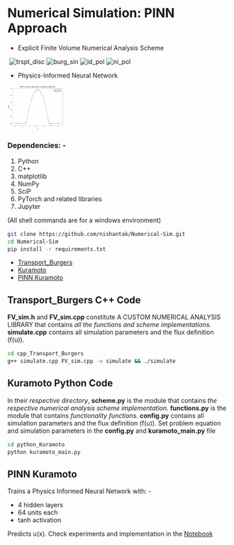 # Numerical Simulation: PINN Approach
- Explicit Finite Volume Numerical Analysis Scheme <br> 

<img></img> <img src="sim_gifs/td.gif" alt="trspt_disc" width="23%"></img> <img src="sim_gifs/bs.gif" alt="burg_sin" width="23.5%"></img> <img src="sim_gifs/idp.gif" alt="id_pol" width="24%"></img> <img src="sim_gifs/nip.gif" alt="ni_pol" width="25.5%">

- Physics-Informed Neural Network <br>

<img src="sim_gifs/idp_nn.gif" alt="id_pol_nn" width="25%"></img> 


### Dependencies: -
1. Python
2. C++
2. matplotlib
3. NumPy
4. SciP
5. PyTorch and related libraries
6. Jupyter 

(All shell commands are for a windows environment)

```bash
git clone https://github.com/nishantak/Numerical-Sim.git
cd Numerical-Sim
pip install -r requirements.txt
```

- [Transport_Burgers](#transport_burgers-c-code)
- [Kuramoto](#kuramoto-python-code)
- [PINN Kuramoto](#pinn-kuramoto)

## Transport_Burgers C++ Code
**FV_sim.h** and **FV_sim.cpp** constitute A CUSTOM NUMERICAL ANALYSIS LIBRARY that contains _all the functions and scheme implementations._ **simulate.cpp** contains all simulation parameters and the flux definition (f(u)).

```bash
cd cpp_Transport_Burgers
g++ simulate.cpp FV_sim.cpp -o simulate && ./simulate
```

## Kuramoto Python Code
In their *respective directory*, **scheme.py** is the module that contains _the respective numerical analysis scheme implementation._ **functions.py** is the module that contains _functionality functions._ **config.py** contains all simulation parameters and the flux definition (f(u)). Set problem equation and simulation parameters in the **config.py** and **kuramoto_main.py** file
 
```bash
cd python_Kuramoto
python kuramoto_main.py
```

## PINN Kuramoto
Trains a Physics Informed Neural Network with: -
- 4 hidden layers 
- 64 units each 
- tanh activation

Predicts u(x). Check experiments and implementation in the [Notebook](/PINN_Kuramoto/pinn_solver.ipynb)